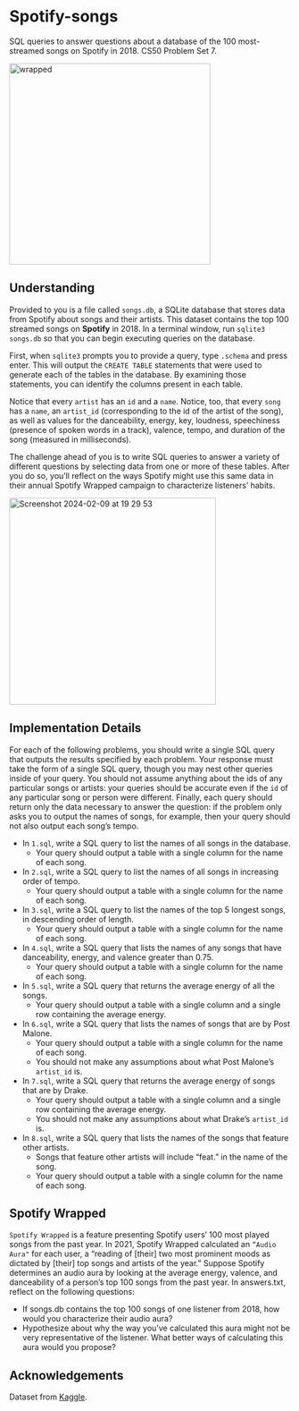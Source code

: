 # Spotify-songs
SQL queries to answer questions about a database of the 100 most-streamed songs on Spotify in 2018. CS50 Problem Set 7.

<img width="360" alt="wrapped" src="https://github.com/cmartinezal/Spotify-songs/assets/84383847/bc7cb7aa-a2fb-4369-bed8-df4c046e09af">

## Understanding

Provided to you is a file called `songs.db`, a SQLite database that stores data from Spotify about songs and their artists. This dataset contains the top 100 streamed songs on **Spotify** in 2018. In a terminal window, run `sqlite3 songs.db` so that you can begin executing queries on the database.

First, when `sqlite3` prompts you to provide a query, type `.schema` and press enter. This will output the `CREATE TABLE` statements that were used to generate each of the tables in the database. By examining those statements, you can identify the columns present in each table.

Notice that every `artist` has an `id` and a `name`. Notice, too, that every `song` has a `name`, an `artist_id` (corresponding to the id of the artist of the song), as well as values for the danceability, energy, key, loudness, speechiness (presence of spoken words in a track), valence, tempo, and duration of the song (measured in milliseconds).

The challenge ahead of you is to write SQL queries to answer a variety of different questions by selecting data from one or more of these tables. After you do so, you’ll reflect on the ways Spotify might use this same data in their annual Spotify Wrapped campaign to characterize listeners’ habits.

<img width="370" alt="Screenshot 2024-02-09 at 19 29 53" src="https://github.com/cmartinezal/Spotify-songs/assets/84383847/ce9172cb-cbf2-4550-9ef8-45107c79116c">


## Implementation Details

For each of the following problems, you should write a single SQL query that outputs the results specified by each problem. Your response must take the form of a single SQL query, though you may nest other queries inside of your query. You should not assume anything about the ids of any particular songs or artists: your queries should be accurate even if the `id` of any particular song or person were different. Finally, each query should return only the data necessary to answer the question: if the problem only asks you to output the names of songs, for example, then your query should not also output each song’s tempo.

- In `1.sql`, write a SQL query to list the names of all songs in the database.
  - Your query should output a table with a single column for the name of each song.
- In `2.sql`, write a SQL query to list the names of all songs in increasing order of tempo.
  - Your query should output a table with a single column for the name of each song.
- In `3.sql`, write a SQL query to list the names of the top 5 longest songs, in descending order of length.
  - Your query should output a table with a single column for the name of each song.
- In `4.sql`, write a SQL query that lists the names of any songs that have danceability, energy, and valence greater than 0.75.
  - Your query should output a table with a single column for the name of each song.
- In `5.sql`, write a SQL query that returns the average energy of all the songs.
  - Your query should output a table with a single column and a single row containing the average energy.
- In `6.sql`, write a SQL query that lists the names of songs that are by Post Malone.
  - Your query should output a table with a single column for the name of each song.
  - You should not make any assumptions about what Post Malone’s `artist_id` is.
- In `7.sql`, write a SQL query that returns the average energy of songs that are by Drake.
  - Your query should output a table with a single column and a single row containing the average energy.
  - You should not make any assumptions about what Drake’s `artist_id` is.
- In `8.sql`, write a SQL query that lists the names of the songs that feature other artists.
  - Songs that feature other artists will include “feat.” in the name of the song.
  - Your query should output a table with a single column for the name of each song.

## Spotify Wrapped

`Spotify Wrapped` is a feature presenting Spotify users’ 100 most played songs from the past year. In 2021, Spotify Wrapped calculated an `“Audio Aura"` for each user, a “reading of [their] two most prominent moods as dictated by [their] top songs and artists of the year.” Suppose Spotify determines an audio aura by looking at the average energy, valence, and danceability of a person’s top 100 songs from the past year. In answers.txt, reflect on the following questions:

- If songs.db contains the top 100 songs of one listener from 2018, how would you characterize their audio aura?
- Hypothesize about why the way you’ve calculated this aura might not be very representative of the listener. What better ways of calculating this aura would you propose?

## Acknowledgements

Dataset from [Kaggle](https://www.kaggle.com/nadintamer/top-spotify-tracks-of-2018).


